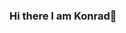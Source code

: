 ### Hi there I am Konrad👋


<!--
**reksio6666/reksio6666** is a ✨ _special_ ✨ repository because its `README.md` (this file) appears on your GitHub profile.



-->
